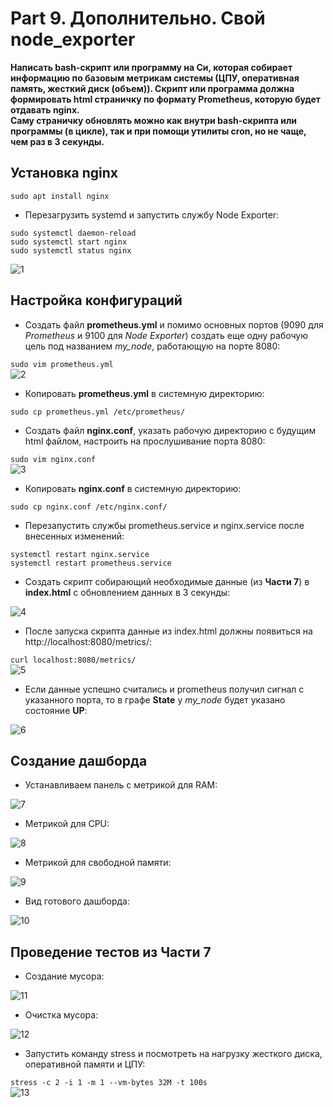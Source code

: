 # Part 9. Дополнительно. Свой node_exporter

**Написать bash-скрипт или программу на Си, которая собирает информацию по базовым метрикам системы (ЦПУ, оперативная память, жесткий диск (объем)). Скрипт или программа должна формировать html страничку по формату Prometheus, которую будет отдавать nginx.** <br>
**Саму страничку обновлять можно как внутри bash-скрипта или программы (в цикле), так и при помощи утилиты cron, но не чаще, чем раз в 3 секунды.**

## Установка nginx

`sudo apt install nginx`

- Перезагрузить systemd и запустить службу Node Exporter:

`sudo systemctl daemon-reload` <br>
`sudo systemctl start nginx` <br>
`sudo systemctl status nginx` <br>

<img src="./../../misc/images/part_9/1.jpg" alt="1" />

## Настройка конфигураций

- Создать файл **prometheus.yml** и помимо основных портов (9090 для *Prometheus* и 9100 для *Node Exporter*) создать еще одну рабочую цель под названием *my_node*, работающую на порте 8080:

`sudo vim prometheus.yml` <br>
<img src="../../misc/images/part_9/2.jpg" alt="2" />

- Копировать **prometheus.yml** в системную директорию:

`sudo cp prometheus.yml /etc/prometheus/` <br>

- Создать файл **nginx.conf**, указать рабочую директорию с будущим html файлом, настроить на прослушивание порта 8080:

`sudo vim nginx.conf` <br>
<img src="../../misc/images/part_9/3.jpg" alt="3" />

- Копировать **nginx.conf** в системную директорию:

`sudo cp nginx.conf /etc/nginx.conf/` <br>

- Перезапустить службы prometheus.service и nginx.service после внесенных изменений:

`systemctl restart nginx.service` <br>
`systemctl restart prometheus.service` <br>

- Создать скрипт собирающий необходимые данные (из **Части 7**) в **index.html** с обновлением данных в 3 секунды:

<img src="../../misc/images/part_9/4.jpg" alt="4" />

- После запуска скрипта данные из index.html должны появиться на http://localhost:8080/metrics/:

`curl localhost:8080/metrics/` <br>
<img src="../../misc/images/part_9/5.jpg" alt="5" />

- Если данные успешно считались и prometheus получил сигнал с указанного порта, то в графе **State** у *my_node* будет указано состояние **UP**:

<img src="../../misc/images/part_9/6.jpg" alt="6" />

## Создание дашборда

- Устанавливаем панель с метрикой для RAM:

<img src="../../misc/images/part_9/7.jpg" alt="7" />

- Метрикой для CPU:

<img src="../../misc/images/part_9/8.jpg" alt="8" />

- Метрикой для свободной памяти:

<img src="../../misc/images/part_9/9.jpg" alt="9" />

- Вид готового дашборда:

<img src="../../misc/images/part_9/10.jpg" alt="10" />

## Проведение тестов из Части 7

- Создание мусора:

<img src="../../misc/images/part_9/11.jpg" alt="11" />

- Очистка мусора:

<img src="../../misc/images/part_9/12.jpg" alt="12" />

- Запустить команду stress и посмотреть на нагрузку жесткого диска, оперативной памяти и ЦПУ:

`stress -c 2 -i 1 -m 1 --vm-bytes 32M -t 100s` <br>
<img src="../../misc/images/part_9/13.jpg" alt="13" />
